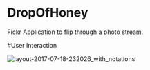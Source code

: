 # DropOfHoney
Fickr Application to flip through a photo stream. 

#User Interaction

![layout-2017-07-18-232026_with_notations](https://user-images.githubusercontent.com/13732960/28351191-e8ed3a68-6c13-11e7-9d11-52d5b7572269.png)
